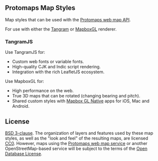 ## Protomaps Map Styles

Map styles that can be used with the [Protomaps web map API](https://protomaps.com).

For use with either the [Tangram](https://github.com/tangrams/tangram) or [MapboxGL](https://github.com/mapbox/mapbox-gl-js) renderer.

### TangramJS

Use TangramJS for:
* Custom web fonts or variable fonts.
* High-quality CJK and Indic script rendering.
* Integration with the rich LeafletJS ecosystem.

Use MapboxGL for:
* High performance on the web.
* True 3D maps that can be rotated (changing bearing and pitch).
* Shared custom styles with [Mapbox GL Native](https://github.com/mapbox/mapbox-gl-native) apps for iOS, Mac and Android.

## License

[BSD 3-clause](/LICENSE.md). The organization of layers and features used by these map styles, as well as the "look and feel" of the resulting maps, are licensed [CC0](https://creativecommons.org/publicdomain/zero/1.0/). However, maps using the [Protomaps web map service](https://protomaps.com) or another OpenStreetMap-based service will be subject to the terms of the [Open Database License](https://www.openstreetmap.org/copyright).